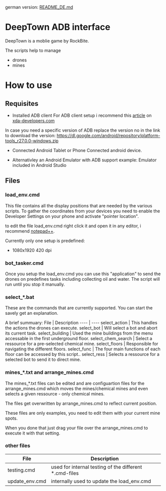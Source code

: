 german version: [README_DE.md](https://github.com/firewaran/deeptown_adb_interface/blob/main/README_DE.md)

# DeepTown ADB interface

DeepTown is a moblie game by RockBite.

The scripts help to manage
* drones
* mines

# How to use

## Requisites 

* Installed ADB client
For ADB client setup i recommend this [article](https://www.xda-developers.com/install-adb-windows-macos-linux/) on [xda-developers.com](https://www.xda-developers.com/)

In case you need a specific version of ADB replace the version no in the link to download the version: https://dl.google.com/android/repository/platform-tools_r27.0.0-windows.zip

* Connected Android Tablet or Phone 
Connected android device.

* Alternativley an Android Emulator with ADB support
example: Emulator included in Android Studio

## Files

### load_env.cmd

This file contains all the display positions that are needed by the various scripts.
To gather the coordinates from your devices you need to enable the Developer Settings on your phone and activate "pointer location".

to edit the file load_env.cmd right click it and open it in any editor, i recommend [notepad++](https://notepad-plus-plus.org/downloads/).

Currently only one setup is predefined:
* 1080x1920 420 dpi

### bot_tasker.cmd

Once you setup the load_env.cmd you can use this "application" to send the drones on predefines tasks including collecting oil and water.
The script will run until you stop it manually. 

### select_*.bat

These are the commands that are currently supported.
You can start the savely get an explanation.

A brief summuary:
File | Description
---- | ----
select_action | This handles the actions the drones can execute.
select_bot | Will select a bot and abort its current task.
select_building | Used the mine buildings from the menu accessable in the first underground floor.
select_chem_search | Select a ressource for a pre-selected chemical mine.
select_floors | Responsible for navigating the different floors.
select_func | The four main functions of each floor can be accessed by this script..
select_ress | Selects a ressource for a selected bot to send it to direct mine.

### mines_*.txt and arrange_mines.cmd

The mines_*.txt files can be edited and are configuartion files for the arrange_mines.cmd which moves the mines/chemical mines and even selects a given ressource - only chemical mines.

The files get overwritten by arrange_mines.cmd to reflect current position.

These files are only examples, you need to edit them with your current mine spots.

When you done that just drag your file over the arrange_mines.cmd to execute it with that setting.

### other files
File | Description
---- | ----
testing.cmd | used for internal testing of the different *.cmd-files
update_env.cmd | internally used to update the load_env.cmd